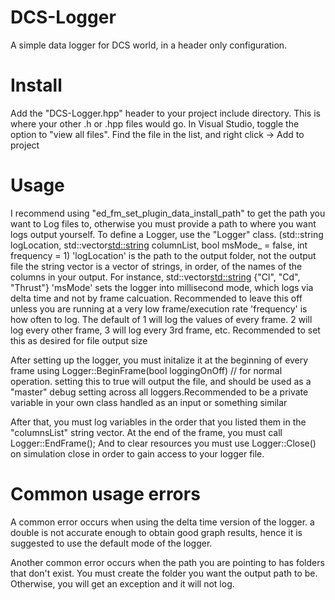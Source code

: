 # DCS-Logger
 A simple data logger for DCS world, in a header only configuration.

# Install
Add the "DCS-Logger.hpp" header to your project include directory. This is where your other .h or .hpp files would go. In Visual Studio, toggle the option to "view all files". Find the file in the list, and right click -> Add to project

# Usage
I recommend using "ed_fm_set_plugin_data_install_path" to get the path you want to Log files to, otherwise you must provide a path to where you want logs output yourself. 
To define a Logger, use the "Logger" class. (std::string logLocation, std::vector<std::string> columnList, bool msMode_ = false, int frequency = 1)
'logLocation' is the path to the output folder, not the output file
the string vector is a vector of strings, in order, of the names of the columns in your output. For instance, std::vector<std::string> {"Cl", "Cd", "Thrust"}
'msMode' sets the logger into millisecond mode, which logs via delta time and not by frame calcuation. Recommended to leave this off unless you are running at a very low frame/execution rate
'frequency' is how often to log. The default of 1 will log the values of every frame. 2 will log every other frame, 3 will log every 3rd frame, etc. Recommended to set this as desired for file output size

After setting up the logger, you must initalize it at the beginning of every frame using Logger::BeginFrame(bool loggingOnOff) // for normal operation. setting this to true will output the file, and should be used as a "master" debug setting across all loggers.Recommended to be a private variable in your own class handled as an input or something similar

After that, you must log variables in the order that you listed them in the "columnsList" string vector. 
At the end of the frame, you must call Logger::EndFrame();
And to clear resources you must use Logger::Close() on simulation close in order to gain access to your logger file.

# Common usage errors
A common error occurs when using the delta time version of the logger. a double is not accurate enough to obtain good graph results, hence it is suggested to use the default mode of the logger.

Another common error occurs when the path you are pointing to has folders that don't exist. You must create the folder you want the output path to be. Otherwise, you will get an exception and it will not log.
